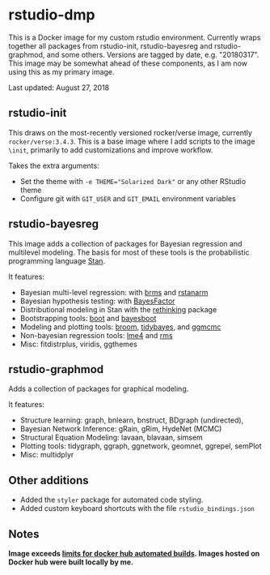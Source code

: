 # rstudio-dmp

This is a Docker image for my custom rstudio environment. Currently wraps together all packages from rstudio-init, rstudio-bayesreg and rstudio-graphmod, and some others. Versions are tagged by date, e.g. "20180317". This image may be somewhat ahead of these components, as I am now using this as my primary image.

Last updated: August 27, 2018

## rstudio-init

This draws on the most-recently versioned rocker/verse image, currently `rocker/verse:3.4.3`. This is a base image where I add scripts to the image `\init`, primarily to add customizations and improve workflow.

Takes the extra arguments:

* Set the theme with `-e THEME="Solarized Dark"` or any other RStudio theme
* Configure git with `GIT_USER` and `GIT_EMAIL` environment variables

## rstudio-bayesreg

This image adds a collection of packages for Bayesian regression and multilevel modeling. The basis for most of these tools is the probabilistic programming language [Stan](http://mc-stan.org/).

It features:

* Bayesian multi-level regression: with [brms](https://github.com/paul-buerkner/brms) and [rstanarm](http://mc-stan.org/users/interfaces/rstanarm)
* Bayesian hypothesis testing: with [BayesFactor](http://bayesfactorpcl.r-forge.r-project.org/)
* Distributional modeling in Stan with the [rethinking](https://github.com/rmcelreath/rethinking) package
* Bootstrapping tools: [boot](https://cran.r-project.org/web/packages/boot/boot.pdf) and [bayesboot](https://github.com/rasmusab/bayesboot)
* Modeling and plotting tools: [broom](https://github.com/tidyverse/broom), [tidybayes](https://github.com/mjskay/tidybayes), and [ggmcmc](https://github.com/xfim/ggmcmc)
* Non-bayesian regression tools: [lme4](https://github.com/lme4/lme4) and [rms](https://www.r-bloggers.com/introduction-to-the-rms-package/)
* Misc: fitdistrplus, viridis, ggthemes

## rstudio-graphmod

Adds a collection of packages for graphical modeling.

It features:

* Structure learning: graph, bnlearn, bnstruct, BDgraph (undirected),
* Bayesian Network Inference: gRain, gRim, HydeNet (MCMC)
* Structural Equation Modeling: lavaan, blavaan, simsem
* Plotting tools: tidygraph, ggraph, ggnetwork, geomnet, ggrepel, semPlot
* Misc: multidplyr

## Other additions

* Added the `styler` package for automated code styling. 
* Added custom keyboard shortcuts with the file `rstudio_bindings.json`

## Notes

**Image exceeds [limits for docker hub automated builds](https://success.docker.com/article/what-are-the-currentresource-limits-placed-on-automated-builds). Images hosted on Docker hub were built locally by me.**
